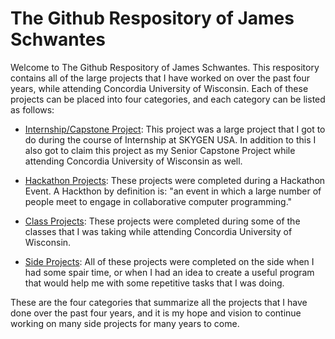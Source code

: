 # The Github Respository of James Schwantes
Welcome to The Github Respository of James Schwantes. This respository contains all of the large projects that I have worked on over the past four years, while attending Concordia University of Wisconsin. Each of these projects can be placed into four categories, and each category can be listed as follows:

* [Internship/Capstone Project](https://github.com/CommanderKnight5214/Internship-Senior-Capstone-Project/blob/main/README.md): This project was a large project that I got to do during the course of Internship at SKYGEN USA. In addition to this I also got to claim this project as my Senior Capstone Project while attending Concordia University of Wisconsin as well. 

* [Hackathon Projects](https://github.com/CommanderKnight5214/Hackthon-Project): These projects were completed during a Hackathon Event. A Hackthon by definition is: "an event in which a large number of people meet to engage in collaborative computer programming."

* [Class Projects](https://github.com/CommanderKnight5214/Class-Projects/tree/main): These projects were completed during some of the classes that I was taking while attending Concordia University of Wisconsin.

* [Side Projects](https://github.com/CommanderKnight5214/MyPastProgrammingProjects/tree/main/My%20Personal%20Projects): All of these projects were completed on the side when I had some spair time, or when I had an idea to create a useful program that would help me with some repetitive tasks that I was doing.

These are the four categories that summarize all the projects that I have done over the past four years, and it is my hope and vision to continue working on many side projects for many years to come. 

